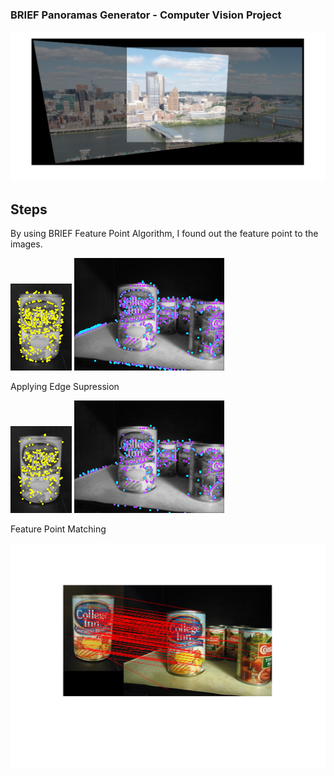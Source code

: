 ### BRIEF Panoramas Generator - Computer Vision Project
![image](2%20-%20Panorama/panoramas_merge.png)

## Steps

By using BRIEF Feature Point Algorithm, I found out the feature point to the images.

![image](2%20-%20Panorama/keypoints_without_edge_supression.png)  ![image](2%20-%20Panorama/keypoints_without_edge_supression3.png)

Applying Edge Supression

![image](2%20-%20Panorama/keypoints.png)  ![image](2%20-%20Panorama/keypoints3.png)

Feature Point Matching

![image](2%20-%20Panorama/feature%20point%20matching.png)


